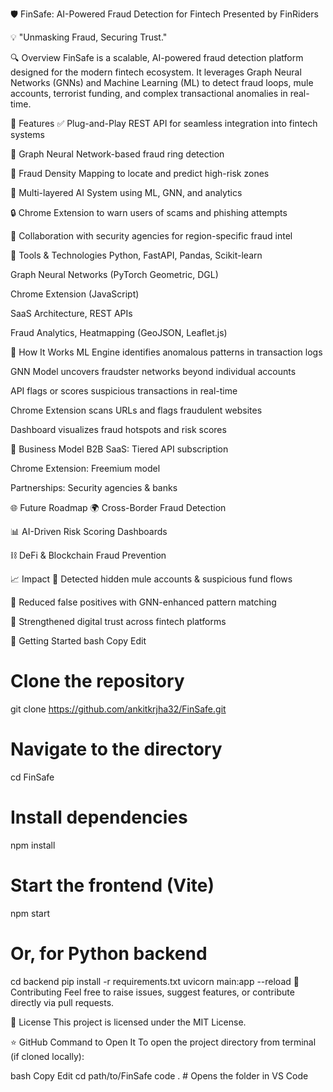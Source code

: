 🛡️ FinSafe: AI-Powered Fraud Detection for Fintech
Presented by FinRiders


💡 "Unmasking Fraud, Securing Trust."

🔍 Overview
FinSafe is a scalable, AI-powered fraud detection platform designed for the modern fintech ecosystem. It leverages Graph Neural Networks (GNNs) and Machine Learning (ML) to detect fraud loops, mule accounts, terrorist funding, and complex transactional anomalies in real-time.

🚀 Features
✅ Plug-and-Play REST API for seamless integration into fintech systems

🧠 Graph Neural Network-based fraud ring detection

📍 Fraud Density Mapping to locate and predict high-risk zones

🧩 Multi-layered AI System using ML, GNN, and analytics

🔒 Chrome Extension to warn users of scams and phishing attempts

🤝 Collaboration with security agencies for region-specific fraud intel

🧰 Tools & Technologies
Python, FastAPI, Pandas, Scikit-learn

Graph Neural Networks (PyTorch Geometric, DGL)

Chrome Extension (JavaScript)

SaaS Architecture, REST APIs

Fraud Analytics, Heatmapping (GeoJSON, Leaflet.js)

🧠 How It Works
ML Engine identifies anomalous patterns in transaction logs

GNN Model uncovers fraudster networks beyond individual accounts

API flags or scores suspicious transactions in real-time

Chrome Extension scans URLs and flags fraudulent websites

Dashboard visualizes fraud hotspots and risk scores

💼 Business Model
B2B SaaS: Tiered API subscription

Chrome Extension: Freemium model

Partnerships: Security agencies & banks

🌐 Future Roadmap
🌍 Cross-Border Fraud Detection

📊 AI-Driven Risk Scoring Dashboards

⛓️ DeFi & Blockchain Fraud Prevention

📈 Impact
🧩 Detected hidden mule accounts & suspicious fund flows

🔔 Reduced false positives with GNN-enhanced pattern matching

🔐 Strengthened digital trust across fintech platforms

📂 Getting Started
bash
Copy
Edit
# Clone the repository
git clone https://github.com/ankitkrjha32/FinSafe.git

# Navigate to the directory
cd FinSafe

# Install dependencies
npm install

# Start the frontend (Vite)
npm start

# Or, for Python backend
cd backend
pip install -r requirements.txt
uvicorn main:app --reload
🤝 Contributing
Feel free to raise issues, suggest features, or contribute directly via pull requests.

📜 License
This project is licensed under the MIT License.

⭐ GitHub Command to Open It
To open the project directory from terminal (if cloned locally):

bash
Copy
Edit
cd path/to/FinSafe
code .   # Opens the folder in VS Code
